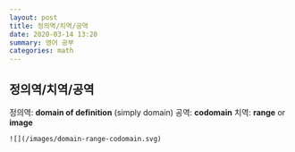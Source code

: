 ```yaml
---
layout: post
title: 정의역/치역/공역
date: 2020-03-14 13:20
summary: 영어 공부
categories: math
---
```


## 정의역/치역/공역

정의역: **domain of definition** (simply domain)
공역: **codomain**
치역: **range** or **image**

```
![](/images/domain-range-codomain.svg)
```